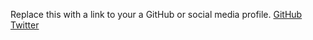 Replace this with a link to your a GitHub or social media profile.
[GitHub](http://github.com)
[Twitter](https://twitter.com/Sen42915970)
